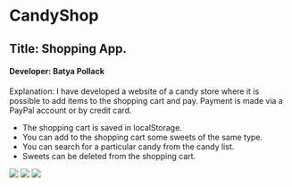 # CandyShop

<h2> Title: Shopping App. </h2>
<h4> Developer: Batya Pollack </h4>

Explanation: I have developed a website of a candy store where it is possible to add items to the shopping cart and pay.
Payment is made via a PayPal account or by credit card.

- The shopping cart is saved in localStorage.
- You can add to the shopping cart some sweets of the same type.
- You can search for a particular candy from the candy list.
- Sweets can be deleted from the shopping cart.




  
<img src="https://user-images.githubusercontent.com/70886925/107126663-cf3c3500-68b9-11eb-9955-564afb550859.PNG"/> 
<img src="https://user-images.githubusercontent.com/70886925/107126668-d400e900-68b9-11eb-9a70-1d8db2860b09.PNG"/> 
<img src="https://user-images.githubusercontent.com/70886925/107126669-d5321600-68b9-11eb-9de9-81c3944d54d8.PNG"/> 
